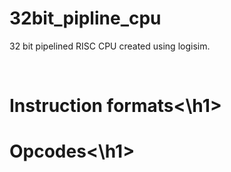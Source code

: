 # 32bit_pipline_cpu

32 bit pipelined RISC CPU created using logisim.<br />

<br />
<h1>Instruction formats<\h1> 


<br />
<h1>Opcodes<\h1> 
